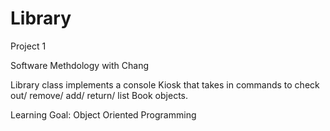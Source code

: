 # Library
Project 1 

Software Methdology with Chang 

Library class implements a console Kiosk that takes in commands to check out/ remove/ add/ return/ list Book objects. 

Learning Goal: Object Oriented Programming 
